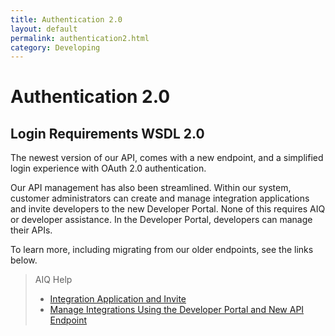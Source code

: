 ```yaml
---
title: Authentication 2.0
layout: default
permalink: authentication2.html
category: Developing
---
```


# Authentication 2.0

## Login Requirements WSDL 2.0

The newest version of our API, comes with a new endpoint, and a simplified login experience with OAuth 2.0 authentication.

Our API management has also been streamlined. Within our system, customer administrators can create and manage integration applications and invite developers to the new Developer Portal. None of this requires AIQ or developer assistance. In the Developer Portal, developers can manage their APIs.

To learn more, including migrating from our older endpoints, see the links below.

>AIQ Help
>
>- [Integration Application and Invite](https://aiq.helpjuice.com/en_GB/manage-integrations/2079829-integrations-application-and-invite)
>- [Manage Integrations Using the Developer Portal and New API Endpoint](https://aiq.helpjuice.com/en_GB/manage-integrations/using-the-developer-portal-and-new-api-endpoint)